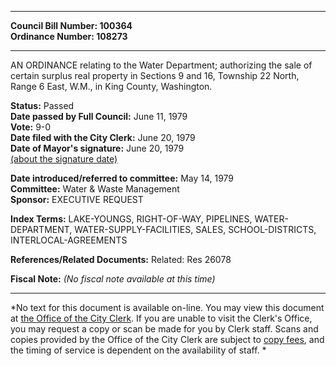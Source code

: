 * * * * *  
  
**Council Bill Number: [](#h0)[](#h2)100364**   
**Ordinance Number: 108273**  
  
* * * * *  
  
AN ORDINANCE relating to the Water Department; authorizing the sale of certain surplus real property in Sections 9 and 16, Township 22 North, Range 6 East, W.M., in King County, Washington.  
  
**Status:** Passed   
**Date passed by Full Council:** June 11, 1979   
**Vote:** 9-0   
**Date filed with the City Clerk:** June 20, 1979   
**Date of Mayor's signature:** June 20, 1979   
[(about the signature date)](/~public/approvaldate.htm)   
  
  
**Date introduced/referred to committee:** May 14, 1979   
**Committee:** Water & Waste Management   
**Sponsor:** EXECUTIVE REQUEST   
  
**Index Terms:** LAKE-YOUNGS, RIGHT-OF-WAY, PIPELINES, WATER-DEPARTMENT, WATER-SUPPLY-FACILITIES, SALES, SCHOOL-DISTRICTS, INTERLOCAL-AGREEMENTS  
  
**References/Related Documents:** Related: Res 26078  
  
**Fiscal Note:** *(No fiscal note available at this time)*  
  
* * * * *  
  
*No text for this document is available on-line. You may view this document at [the Office of the City Clerk](http://www.seattle.gov/leg/clerk/contactUs.htm). If you are unable to visit the Clerk's Office, you may request a copy or scan be made for you by Clerk staff. Scans and copies provided by the Office of the City Clerk are subject to [copy fees](http://clerk.seattle.gov/~public/clerkfees.htm), and the timing of service is dependent on the availability of staff. *  
  
  
